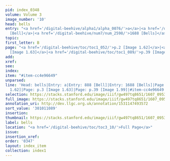 ```yaml
---
pid: index_0348
volume: Volume 3
image_number: '10'
head: bells
entry: "<a href='/digital-beehive/alpha1/alpha_0076/'>a</a>|<a href='/digital-beehive/num4/num_1142/'>888
  [Bell]</a>|<a href='/digital-beehive/num7/num_2598/'>1688 [Bells]</a>"
topic:
first_letter: B
page: "<a href='/digital-beehive/toc/toc1_052/'>p.2 [Image 1.62]</a>|<a href='/digital-beehive/toc/toc1_053/'>p.3
  [Image 1.63]</a>|<a href='/digital-beehive/toc/toc1_089/'>p.39 [Image 1.99]</a>"
add:
xref:
see:
index:
item: "#item-cc4e96649"
unparsed:
line: 'Head: bells|Entry: a|Entry: 888 [Bell]|Entry: 1688 [Bells]|Page: p.2 [Image
  1.62]|Page: p.3 [Image 1.63]|Page: p.39 [Image 1.99]|#item-cc4e96649'
selection: https://stacks.stanford.edu/image/iiif/gw497tq8651/1607_0953/379,1089,629,174/full/0/default.jpg
full_image: https://stacks.stanford.edu/image/iiif/gw497tq8651/1607_0953/full/full/0/default.jpg
annotation_uri: http://dev.llgc.org.uk/annotation/1531147493572
sort_value: '301011089'
insertion:
thumbnail: https://stacks.stanford.edu/image/iiif/gw497tq8651/1607_0953/379,1089,629,174/150,/0/default.jpg
label: bells
location: "<a href='/digital-beehive/toc/toc3_10/'>Full Page</a>"
issue:
insertion_xref:
order: '0347'
layout: index_item
collection: index1
---
```

